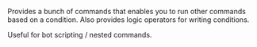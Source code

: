 Provides a bunch of commands that enables you to run other commands based
on a condition.
Also provides logic operators for writing conditions.

Useful for bot scripting / nested commands.
